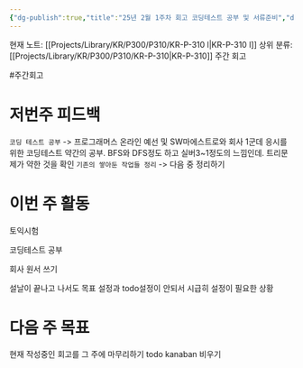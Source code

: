 ```yaml
---
{"dg-publish":true,"title":"25년 2월 1주차 회고 코딩테스트 공부 및 서류준비","description":null,"permalink":"/projects/library/kr/p300/p310/kr-p-310-l/","dgPassFrontmatter":true,"noteIcon":"0","created":"2025-02-14T21:11:04.038+09:00","updated":"2025-02-14T18:19:23.178+09:00"}
---
```


현재 노트: [[Projects/Library/KR/P300/P310/KR-P-310 l\|KR-P-310 l]] 
상위 분류: [[Projects/Library/KR/P300/P310/KR-P-310\|KR-P-310]] 주간 회고

#주간회고



# 저번주 피드백
`코딩 테스트 공부` -> 프로그래머스 온라인 예선 및 SW마에스트로와 회사 1군데 응시를 위한 코딩테스트 약간의 공부. BFS와 DFS정도 하고 실버3~1정도의 느낌인데. 트리문제가 약한 것을 확인
`기존의 쌓아둔 작업들 정리` -> 다음 중 정리하기


# 이번 주 활동

토익시험

코딩테스트 공부

회사 원서 쓰기


설날이 끝나고 나서도 목표 설정과  todo설정이 안되서 시급히 설정이 필요한 상황

# 다음 주 목표
현재 작성중인 회고를 그 주에 마무리하기
todo kanaban 비우기


